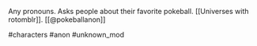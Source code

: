 Any pronouns. Asks people about their favorite pokeball. [[Universes with rotomblr]]. [[@pokeballanon]]

#characters #anon #unknown_mod 